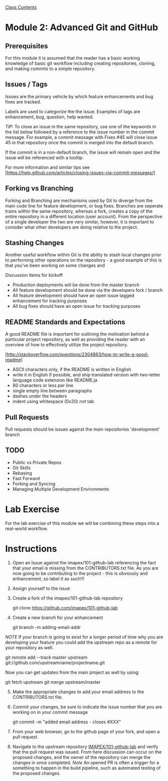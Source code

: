 [Class Contents](../README.md)

# Module 2: Advanced Git and GitHub

Prerequisites
-----------------------

For this module it is assumed that the reader has a basic working knowledge of basic git workflow including creating
repositories, cloning, and making commits to a simple repository.

Issues / Tags
-----------------------

Issues are the primary vehicle by which feature enhancements and bug fixes are tracked.

Labels are used to categorize the the issue. Examples of tags are enhancement, bug, question, help wanted.

*TIP:* To close an issue in the same repository, use one of the keywords in the list below followed by a
reference to the issue number in the commit message. For example, a commit message with Fixes #45 will close issue 45
in that repository once the commit is merged into the default branch.

If the commit is in a non-default branch, the issue will remain open and the issue will be referenced with a tooltip.

For more information and similar tips see [https://help.github.com/articles/closing-issues-via-commit-messages/]

Forking vs Branching
-----------------------

Forking and Branching are mechanisms used by Git to diverge from the main code line for feature development, or bug
fixes. Branches are seperate trains within the same repository, whereas a fork, creates a copy of the entire repository in
a different location (user account). From the perspective of a single developer the two are very similar, however, it
is important to consider what other developers are doing relative to the project.


Stashing Changes
------------------------

Another useful workflow within Git is the ability to stash local changes prior to performing other operations on the
repository - a good example of this is that you've been working on some changes and


Discussion Items for kickoff

* Production deployments will be done from the master branch
* All feature development should be done via the developers fork / branch
* All feature development should have an open issue tagged enhancement for tracking purposes
* All bug fixes should have an open issue for tracking purposes



README Standards and Expectations
----------------------------------

A good README file is important for outlining the motivation behind a particular project repository, as well
as providing the reader with an overview of how to effectively utilize the project repository.


[http://stackoverflow.com/questions/2304863/how-to-write-a-good-readme]


* ASCII characters only, if the README is written in English
* write it in English if possible, and ship translated version with two-letter
  language code extension like README.ja
* 80 characters or less per line
* single empty line between paragraphs
* dashes under the headers
* indent using whitespace (0x20) not tab



Pull Requests
-----------------------

Pull requests should be issues against the main repositories 'development' branch


TODO
-----------------------
* Public vs Private Repos
* Git Skills
* Rebasing
* Fast Forward
* Forking and Syncing
* Managing Multiple Development Environments


Lab Exercise
=============================

For the lab exercise of this module we will be combining these steps into a real-world workflow.


# Instructions

1. Open an Issue against the imapex/101-github-lab referencing the fact that your email is missing from the CONTRIBUTORS.txt
file. As you are now going to be contributing to the project - this is obviously and enhancement, so label it as such!!!

2. Assign yourself to the issue

3. Create a fork of the imapex/101-github-lab repository

   git clone https://github.com/imapex/101-github-lab

4. Create a new branch for your enhancement

   git branch -m adding-email-addr

*NOTE* If your branch is going to exist for a longer period of time why you are developing your feature you could add
the upstream repo as a remote for your repository as well.


   git remote add --track master upstream git://github.com/upstreamname/projectname.git

Now you can get updates from the main project as well by using:

   git fetch upstream
   git merge upstream/master

5. Make the appropriate changes to add your email address to the CONTRIBUTORS.txt file.

6. Commit your changes, be sure to indicate the issue number that you are working on in your commit message

   git commit -m "added email address - closes #XXX"

5. From your web browser, go to the github page of your fork, and open a pull request.

6. Navigate to the upstream repository [IMAPEX/101-github-lab](https://github.com/imapex/101-github-lab) and
verify that the pull request was issued.  From here discussion can occur on the proposed changes, and the owner
of the repository can merge the changes in once completed.  *Note* An opened PR is often a trigger for a something to
happen in the build pipeline, such as automated testing of the proposed changes.


